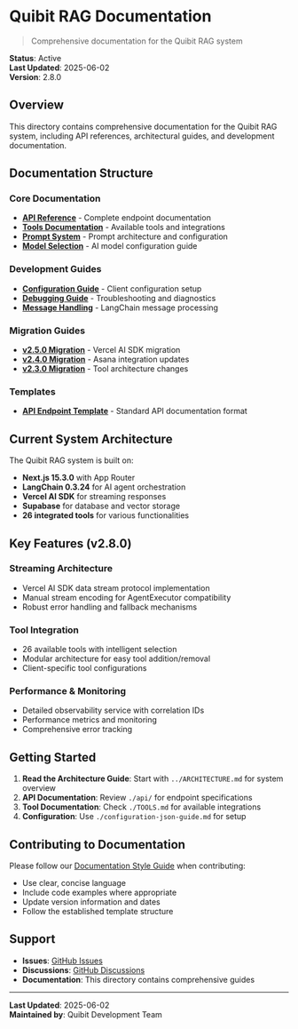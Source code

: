 # Quibit RAG Documentation

> Comprehensive documentation for the Quibit RAG system

**Status**: Active  
**Last Updated**: 2025-06-02  
**Version**: 2.8.0

## Overview

This directory contains comprehensive documentation for the Quibit RAG system, including API references, architectural guides, and development documentation.

## Documentation Structure

### Core Documentation
- **[API Reference](./api/)** - Complete endpoint documentation
- **[Tools Documentation](./TOOLS.md)** - Available tools and integrations
- **[Prompt System](./PROMPT_SYSTEM.md)** - Prompt architecture and configuration
- **[Model Selection](./MODEL_SELECTION.md)** - AI model configuration guide

### Development Guides
- **[Configuration Guide](./configuration-json-guide.md)** - Client configuration setup
- **[Debugging Guide](./debugging.md)** - Troubleshooting and diagnostics
- **[Message Handling](./MESSAGE_HANDLING.md)** - LangChain message processing

### Migration Guides
- **[v2.5.0 Migration](./MIGRATION_GUIDE_v2.5.0.md)** - Vercel AI SDK migration
- **[v2.4.0 Migration](./MIGRATION_GUIDE_v2.4.0.md)** - Asana integration updates
- **[v2.3.0 Migration](./MIGRATION_GUIDE_v2.3.0.md)** - Tool architecture changes

### Templates
- **[API Endpoint Template](./templates/api-endpoint-template.md)** - Standard API documentation format

## Current System Architecture

The Quibit RAG system is built on:
- **Next.js 15.3.0** with App Router
- **LangChain 0.3.24** for AI agent orchestration
- **Vercel AI SDK** for streaming responses
- **Supabase** for database and vector storage
- **26 integrated tools** for various functionalities

## Key Features (v2.8.0)

### Streaming Architecture
- Vercel AI SDK data stream protocol implementation
- Manual stream encoding for AgentExecutor compatibility
- Robust error handling and fallback mechanisms

### Tool Integration
- 26 available tools with intelligent selection
- Modular architecture for easy tool addition/removal
- Client-specific tool configurations

### Performance & Monitoring
- Detailed observability service with correlation IDs
- Performance metrics and monitoring
- Comprehensive error tracking

## Getting Started

1. **Read the Architecture Guide**: Start with `../ARCHITECTURE.md` for system overview
2. **API Documentation**: Review `./api/` for endpoint specifications
3. **Tool Documentation**: Check `./TOOLS.md` for available integrations
4. **Configuration**: Use `./configuration-json-guide.md` for setup

## Contributing to Documentation

Please follow our [Documentation Style Guide](../DOCUMENTATION_STYLE_GUIDE.md) when contributing:

- Use clear, concise language
- Include code examples where appropriate
- Update version information and dates
- Follow the established template structure

## Support

- **Issues**: [GitHub Issues](https://github.com/quibitai/Quibit_RAG/issues)
- **Discussions**: [GitHub Discussions](https://github.com/quibitai/Quibit_RAG/discussions)
- **Documentation**: This directory contains comprehensive guides

---

**Last Updated**: 2025-06-02  
**Maintained by**: Quibit Development Team 
